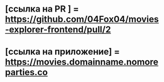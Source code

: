 # [ссылка на PR ] = https://github.com/04Fox04/movies-explorer-frontend/pull/2
# [ссылка на приложение] = https://movies.domainname.nomoreparties.co
